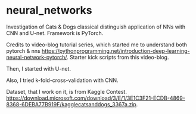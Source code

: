 # neural_networks
Investigation of Cats &amp; Dogs classical distinguish application of NNs with CNN and U-net. Framework is PyTorch. 

Credits to video-blog tutorial series, which started me to understand both pytorch & nns https://pythonprogramming.net/introduction-deep-learning-neural-network-pytorch/. Starter kick scripts from this video-blog.

Then, I started with U-net.

Also, I tried k-fold-cross-validation with CNN. 

Dataset, that I work on it, is from Kaggle Contest. https://download.microsoft.com/download/3/E/1/3E1C3F21-ECDB-4869-8368-6DEBA77B919F/kagglecatsanddogs_3367a.zip. 
